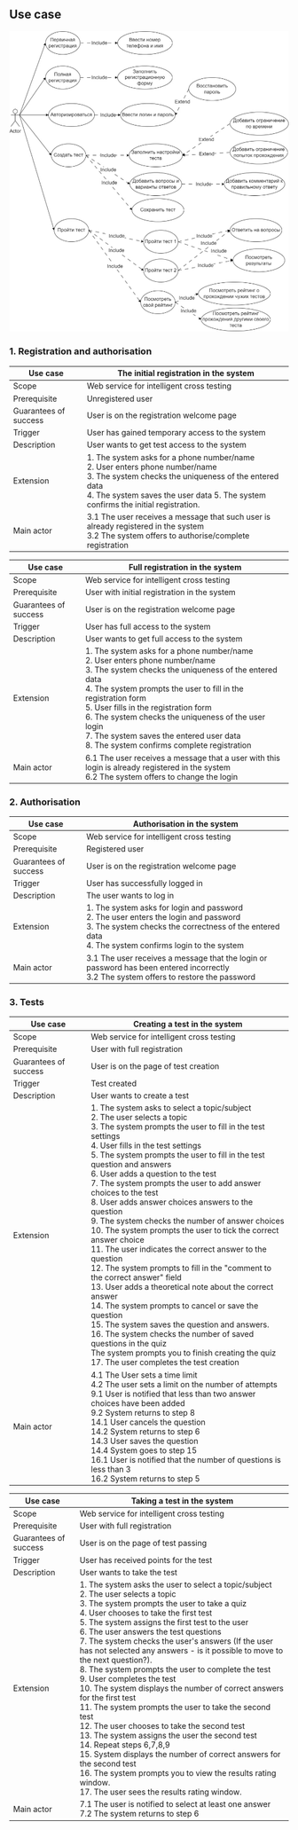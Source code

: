 ## Use case

![](docs/img/useCase.jpg)

### 1. Registration and authorisation
| Use case      | The initial registration in the system |
| ------------- | ------------- |
| Scope  | Web service for intelligent cross testing  |
| Prerequisite| Unregistered user  |
| Guarantees of success | User is on the registration welcome page  |
| Trigger  | User has gained temporary access to the system  |
| Description  | User wants to get test access to the system  |
| Extension  | 1. The system asks for a phone number/name <br> 2. User enters phone number/name <br> 3. The system checks the uniqueness of the entered data <br> 4. The system saves the user data 5. The system confirms the initial registration.|
| Main actor  | 3.1 The user receives a message that such user is already registered in the system <br> 3.2 The system offers to authorise/complete registration  |

| Use case      | Full registration in the system |
| ------------- | ------------- |
| Scope  | Web service for intelligent cross testing  |
| Prerequisite| User with initial registration in the system  |
| Guarantees of success | User is on the registration welcome page  |
| Trigger  | User has full access to the system  |
| Description  | User wants to get full access to the system  |
| Extension  | 1. The system asks for a phone number/name <br> 2. User enters phone number/name <br> 3. The system checks the uniqueness of the entered data <br> 4. The system prompts the user to fill in the registration form <br> 5. User fills in the registration form <br> 6. The system checks the uniqueness of the user login <br> 7. The system saves the entered user data <br> 8. The system confirms complete registration|
| Main actor  |  6.1 The user receives a message that a user with this login is already registered in the system <br> 6.2 The system offers to change the login  |

### 2. Authorisation
| Use case      | Authorisation in the system |
| ------------- | ------------- |
| Scope  | Web service for intelligent cross testing  |
| Prerequisite| Registered user  |
| Guarantees of success |  User is on the registration welcome page  |
| Trigger  | User has successfully logged in  |
| Description  | The user wants to log in  |
| Extension  |  1. The system asks for login and password <br> 2. The user enters the login and password <br> 3. The system checks the correctness of the entered data <br> 4. The system confirms login to the system |
| Main actor  |  3.1 The user receives a message that the login or password has been entered incorrectly <br> 3.2 The system offers to restore the password  |

### 3. Tests
| Use case      | Creating a test in the system |
| ------------- | ------------- |
| Scope  | Web service for intelligent cross testing  |
| Prerequisite| User with full registration  |
| Guarantees of success |  User is on the page of test creation  |
| Trigger  | Test created  |
| Description  | User wants to create a test  |
| Extension  |  1. The system asks to select a topic/subject <br> 2. The user selects a topic <br> 3. The system prompts the user to fill in the test settings <br> 4. User fills in the test settings <br> 5. The system prompts the user to fill in the test question and answers <br> 6. User adds a question to the test <br> 7. The system prompts the user to add answer choices to the test <br> 8. User adds answer choices answers to the question <br> 9. The system checks the number of answer choices <br> 10. The system prompts the user to tick the correct answer choice <br> 11. The user indicates the correct answer to the question <br> 12. The system prompts to fill in the "comment to the correct answer" field <br> 13. User adds a theoretical note about the correct answer <br> 14. The system prompts to cancel or save the question <br> 15. The system saves the question and answers. <br> 16. The system checks the number of saved questions in the quiz <br> The system prompts you to finish creating the quiz <br> 17.  The user completes the test creation |
| Main actor  |  4.1 The User sets a time limit <br> 4.2 The user sets a limit on the number of attempts <br> 9.1 User is notified that less than two answer choices have been added <br> 9.2 System returns to step 8 <br> 14.1 User cancels the question <br> 14.2 System returns to step 6 <br> 14.3 User saves the question <br> 14.4 System goes to step 15 <br> 16.1 User is notified that the number of questions is less than 3 <br> 16.2 System returns to step 5 |

| Use case      | Taking a test in the system |
| ------------- | ------------- |
| Scope  | Web service for intelligent cross testing  |
| Prerequisite| User with full registration  |
| Guarantees of success |  User is on the page of test passing  |
| Trigger  | User has received points for the test  |
| Description  | User wants to take the test  |
| Extension  |  1. The system asks the user to select a topic/subject <br> 2. The user selects a topic <br> 3. The system prompts the user to take a quiz <br> 4. User chooses to take the first test <br> 5. The system assigns the first test to the user <br> 6. The user answers the test questions <br> 7. The system checks the user's answers (If the user has not selected any answers - is it possible to move to the next question?). <br> 8. The system prompts the user to complete the test <br> 9. User completes the test <br> 10. The system displays the number of correct answers for the first test <br> 11. The system prompts the user to take the second test <br> 12. The user chooses to take the second test <br> 13. The system assigns the user the second test <br> 14. Repeat steps 6,7,8,9 <br> 15.  System displays the number of correct answers for the second test <br> 16. The system prompts you to view the results rating window. <br> 17. The user sees the results rating window. |
| Main actor  |  7.1 The user is notified to select at least one answer <br> 7.2 The system returns to step 6 |

